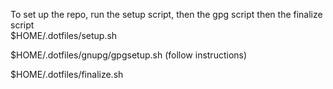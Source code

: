 To set up the repo, run the setup script, then the gpg script then the finalize script  
$HOME/.dotfiles/setup.sh  

$HOME/.dotfiles/gnupg/gpgsetup.sh (follow instructions)  

$HOME/.dotfiles/finalize.sh
